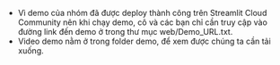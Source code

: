 - Vì demo của nhóm đã được deploy thành công trên Streamlit Cloud Community nên khi chạy demo, cô và các bạn chỉ cần truy cập vào đường link đến demo ở trong thư mục web/Demo_URL.txt.
- Video demo nằm ở trong folder demo, để xem được chúng ta cần tải xuống.
